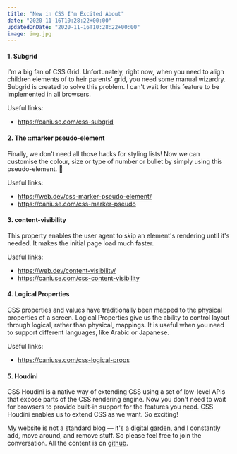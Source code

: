 ```yaml
---
title: "New in CSS I'm Excited About"
date: "2020-11-16T10:28:22+00:00"
updatedOnDate: "2020-11-16T10:28:22+00:00"
image: img.jpg
---
```


#### 1. Subgrid

I'm a big fan of CSS Grid. Unfortunately, right now, when you need to align children elements of to heir parents' grid, you need some manual wizardry. Subgrid is created to solve this problem. I can't wait for this feature to be implemented in all browsers.

Useful links:

- https://caniuse.com/css-subgrid

#### 2. The ::marker pseudo-element

Finally, we don't need all those hacks for styling lists! Now we can customise the colour, size or type of number or bullet by simply using this pseudo-element. 🙌

Useful links:

- https://web.dev/css-marker-pseudo-element/
- https://caniuse.com/css-marker-pseudo

#### 3. content-visibility

This property enables the user agent to skip an element's rendering until it's needed. It makes the initial page load much faster.

Useful links:

- https://web.dev/content-visibility/
- https://caniuse.com/css-content-visibility

#### 4. Logical Properties

CSS properties and values have traditionally been mapped to the physical properties of a screen. Logical Properties give us the ability to control layout through logical, rather than physical, mappings. It is useful when you need to support different languages, like Arabic or Japanese.

Useful links:

- https://caniuse.com/css-logical-props

#### 5. Houdini

CSS Houdini is a native way of extending CSS using a set of low-level APIs that expose parts of the CSS rendering engine. Now you don't need to wait for browsers to provide built-in support for the features you need. CSS Houdini enables us to extend CSS as we want. So exciting!

<section class="separator"><em></em><em></em><em></em></section>

My website is not a standard blog — it's a [digital garden](https://anastasiya.dev/why-digital-garden/), and I constantly add, move around, and remove stuff. So please feel free to join the conversation. All the content is on [github](https://github.com/1itvinka/anastasiya.dev/tree/master/content/blog).
